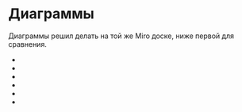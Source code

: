 # Диаграммы

Диаграммы решил делать на той же Miro доске, ниже первой для сравнения.

* [Матрица стейкхолдеров]: https://miro.com/app/board/uXjVLrCcUFQ=/?moveToWidget=3458764615753448636&cot=14
* [Таблицы подддоменов и контекстов]: https://docs.google.com/spreadsheets/d/1u3SD_ucXthX9XhqUwknfcfWJyrMSxqOPxc_6a5zosyk/edit?usp=sharing
* [core domain chart]: https://miro.com/app/board/uXjVLrCcUFQ=/?moveToWidget=3458764615754376883&cot=14
* [Схема контекстов в miro]: https://miro.com/app/board/uXjVLrCcUFQ=/?moveToWidget=3458764615759523261&cot=14
* [Маппинг архитектурных характеристик на контексты]: https://miro.com/app/board/uXjVLrCcUFQ=/?moveToWidget=3458764615766035940&cot=14
* [Примерная схема коммуникаций]: https://miro.com/app/board/uXjVLrCcUFQ=/?moveToWidget=3458764615783206742&cot=14